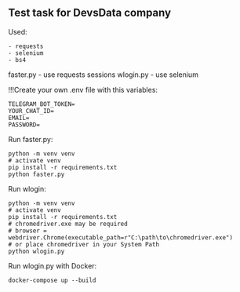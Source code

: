 ## Test task for DevsData company

Used:

```
- requests
- selenium
- bs4
```

faster.py - use requests sessions
wlogin.py - use selenium

!!!Create your own .env file with this variables:
```
TELEGRAM_BOT_TOKEN=
YOUR_CHAT_ID=
EMAIL=
PASSWORD=
```

Run faster.py:
```
python -m venv venv
# activate venv
pip install -r requirements.txt
python faster.py
```

Run wlogin:
```
python -m venv venv
# activate venv
pip install -r requirements.txt
# chromedriver.exe may be required
# browser = webdriver.Chrome(executable_path=r"C:\path\to\chromedriver.exe")
# or place chromedriver in your System Path
python wlogin.py
```

Run wlogin.py with Docker:
```
docker-compose up --build
```
